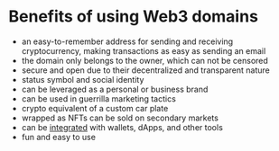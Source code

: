 # Benefits of using Web3 domains

* an easy-to-remember address for sending and receiving cryptocurrency, making transactions as easy as sending an email
* the domain only belongs to the owner, which can not be censored
* secure and open due to their decentralized and transparent nature
* status symbol and social identity
* can be leveraged as a personal or business brand
* can be used in guerrilla marketing tactics
* crypto equivalent of a custom car plate
* wrapped as NFTs can be sold on secondary markets
* can be [integrated](../integrations.md) with wallets, dApps, and other tools
* fun and easy to use
